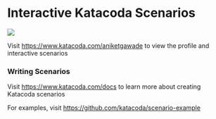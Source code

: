 # Interactive Katacoda Scenarios

[![](http://shields.katacoda.com/katacoda/aniketgawade/count.svg)](https://www.katacoda.com/aniketgawade "Get your profile on Katacoda.com")

Visit https://www.katacoda.com/aniketgawade to view the profile and interactive scenarios

### Writing Scenarios
Visit https://www.katacoda.com/docs to learn more about creating Katacoda scenarios

For examples, visit https://github.com/katacoda/scenario-example
